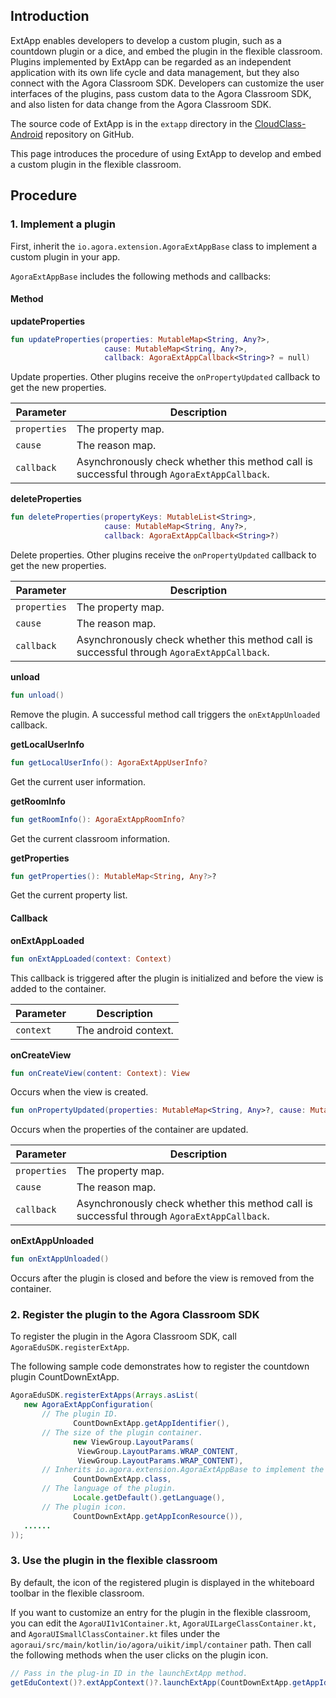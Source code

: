 ## Introduction

ExtApp enables developers to develop a custom plugin, such as a countdown plugin or a dice, and embed the plugin in the flexible classroom. Plugins implemented by ExtApp can be regarded as an independent application with its own life cycle and data management, but they also connect with the Agora Classroom SDK. Developers can customize the user interfaces of the plugins, pass custom data to the Agora Classroom SDK, and also listen for data change from the Agora Classroom SDK. 

The source code of ExtApp is in the `extapp` directory in the [CloudClass-Android](https://github.com/AgoraIO-Community/CloudClass-Android) repository on GitHub.

This page introduces the procedure of using ExtApp to develop and embed a custom plugin in the flexible classroom.

## Procedure

### 1. Implement a plugin

First, inherit the `io.agora.extension.AgoraExtAppBase` class to implement a custom plugin in your app.

`AgoraExtAppBase` includes the following methods and callbacks:

#### Method

**updateProperties**

```kotlin
fun updateProperties(properties: MutableMap<String, Any?>,
                     cause: MutableMap<String, Any?>,
                     callback: AgoraExtAppCallback<String>? = null)
```

Update properties. Other plugins receive the `onPropertyUpdated` callback to get the new properties.

| Parameter | Description |
| ------------ | --------------------------------------------- |
| `properties` | The property map. |
| `cause` | The reason map. |
| `callback` | Asynchronously check whether this method call is successful through `AgoraExtAppCallback`. |

**deleteProperties**

```kotlin
fun deleteProperties(propertyKeys: MutableList<String>,
                     cause: MutableMap<String, Any?>,
                     callback: AgoraExtAppCallback<String>?)
```

Delete properties. Other plugins receive the `onPropertyUpdated` callback to get the new properties.

| Parameter | Description |
| ------------ | --------------------------------------------- |
| `properties` | The property map. |
| `cause` | The reason map. |
| `callback` | Asynchronously check whether this method call is successful through `AgoraExtAppCallback`. |

**unload**

```kotlin
fun unload()
```

Remove the plugin. A successful method call triggers the `onExtAppUnloaded` callback.

**getLocalUserInfo**

```kotlin
fun getLocalUserInfo(): AgoraExtAppUserInfo?
```

Get the current user information.

**getRoomInfo**

```kotlin
fun getRoomInfo(): AgoraExtAppRoomInfo?
```

Get the current classroom information.

**getProperties**

```kotlin
fun getProperties(): MutableMap<String, Any?>?
```

Get the current property list.

#### Callback

**onExtAppLoaded**

```kotlin
fun onExtAppLoaded(context: Context)
```

This callback is triggered after the plugin is initialized and before the view is added to the container.

| Parameter | Description |
| --------- | ---------------- |
| `context` | The android context. |

**onCreateView**

```kotlin
fun onCreateView(content: Context): View
```

Occurs when the view is created.

```kotlin
fun onPropertyUpdated(properties: MutableMap<String, Any>?, cause: MutableMap<String, Any?>?)
```

Occurs when the properties of the container are updated.

| Parameter | Description |
| ------------ | --------------------------------------------- |
| `properties` | The property map. |
| `cause` | The reason map. |
| `callback` | Asynchronously check whether this method call is successful through `AgoraExtAppCallback`. |

**onExtAppUnloaded**

```kotlin
fun onExtAppUnloaded()
```

Occurs after the plugin is closed and before the view is removed from the container.

### 2. Register the plugin to the Agora Classroom SDK

To register the plugin in the Agora Classroom SDK, call `AgoraEduSDK.registerExtApp`.

The following sample code demonstrates how to register the countdown plugin CountDownExtApp.

```java
AgoraEduSDK.registerExtApps(Arrays.asList(
   new AgoraExtAppConfiguration(
       // The plugin ID. 
              CountDownExtApp.getAppIdentifier(),
       // The size of the plugin container. 
              new ViewGroup.LayoutParams(
               ViewGroup.LayoutParams.WRAP_CONTENT,
               ViewGroup.LayoutParams.WRAP_CONTENT),
       // Inherits io.agora.extension.AgoraExtAppBase to implement the plugin 
              CountDownExtApp.class,
       // The language of the plugin. 
              Locale.getDefault().getLanguage(),
       // The plugin icon. 
              CountDownExtApp.getAppIconResource()),
   ......
));
```

### 3. Use the plugin in the flexible classroom

By default, the icon of the registered plugin is displayed in the whiteboard toolbar in the flexible classroom.

If you want to customize an entry for the plugin in the flexible classroom, you can edit the `AgoraUI1v1Container.kt`, `AgoraUILargeClassContainer.kt,` and `AgoraUISmallClassContainer.kt` files under the `agoraui/src/main/kotlin/io/agora/uikit/impl/container` path. Then call the following methods when the user clicks on the plugin icon.

```java
// Pass in the plug-in ID in the launchExtApp method. 
getEduContext()?.extAppContext()?.launchExtApp(CountDownExtApp.getAppIdentifier())
```
